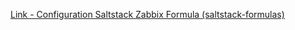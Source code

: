 [Link - Configuration Saltstack Zabbix Formula (saltstack-formulas)](https://github.com/saltstack-formulas/zabbix-formula)
